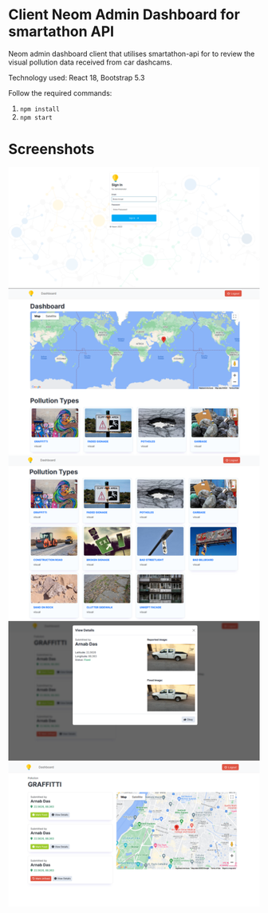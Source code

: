 # Client Neom Admin Dashboard for smartathon API

Neom admin dashboard client that utilises smartathon-api for to review the visual pollution data received from car dashcams.

Technology used: React 18, Bootstrap 5.3

Follow the required commands:
1. ```npm install```
2. ```npm start```

# Screenshots
<img src="screenshots/screenshot1.png" />
<img src="screenshots/screenshot2.png" />
<img src="screenshots/screenshot3.png" />
<img src="screenshots/screenshot4.png" />
<img src="screenshots/screenshot5.png" />
